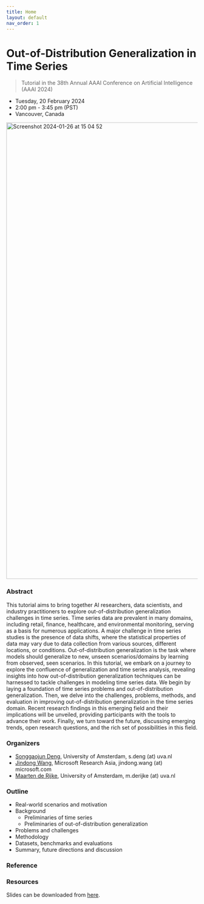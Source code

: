 ```yaml
---
title: Home
layout: default
nav_order: 1
---
```



#  Out-of-Distribution Generalization in Time Series
> Tutorial in the 38th Annual AAAI Conference on Artificial Intelligence  (AAAI 2024)

* Tuesday, 20 February 2024 
* 2:00 pm - 3:45 pm (PST)
* Vancouver, Canada

<img width="1203" alt="Screenshot 2024-01-26 at 15 04 52" src="https://github.com/ood-timeseries/ood-timeseries.github.io/assets/115447920/4e652b25-5b7b-4eab-91d4-bb6a9de58506">

### Abstract
This tutorial aims to bring together AI researchers, data scientists, and industry practitioners to 
explore out-of-distribution generalization challenges in time series.
Time series data are prevalent in many domains, including retail, finance, healthcare, and environmental monitoring, serving as a basis for numerous applications. 
A major challenge in time series studies is the presence of data shifts, where the statistical properties of data may vary due to data collection from various sources, different locations, or conditions. Out-of-distribution generalization is the task where models should generalize to new, unseen scenarios/domains by learning from observed, seen scenarios.
In this tutorial, we embark on a journey to explore the confluence of generalization and time series analysis, revealing insights into how out-of-distribution generalization techniques can be harnessed to tackle challenges in modeling time series data. 
We begin by laying a foundation of time series problems and out-of-distribution generalization. Then, we delve into the challenges, problems, methods, and evaluation in improving out-of-distribution generalization in the time series domain.
Recent research findings in this emerging field and their implications will be unveiled, providing participants with the tools to advance their work. Finally, we turn toward the future, discussing emerging trends, open research questions, and the rich set of possibilities in this field. 

### Organizers
* [Songgaojun Deng](https://songgaojundeng.github.io/), University of Amsterdam, s.deng (at) uva.nl
* [Jindong Wang](https://jd92.wang/), Microsoft Research Asia, jindong.wang (at) microsoft.com
* [Maarten de Rijke](https://staff.fnwi.uva.nl/m.derijke/), University of Amsterdam, m.derijke (at) uva.nl

### Outline
* Real-world scenarios and motivation
* Background
  * Preliminaries of time series
  * Preliminaries of out-of-distribution generalization
* Problems and challenges
* Methodology
* Datasets, benchmarks and evaluations
* Summary, future directions and discussion

### Reference

### Resources
Slides can be downloaded from [here](#).
